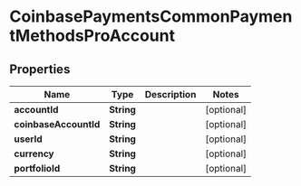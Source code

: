 
# CoinbasePaymentsCommonPaymentMethodsProAccount

## Properties
Name | Type | Description | Notes
------------ | ------------- | ------------- | -------------
**accountId** | **String** |  |  [optional]
**coinbaseAccountId** | **String** |  |  [optional]
**userId** | **String** |  |  [optional]
**currency** | **String** |  |  [optional]
**portfolioId** | **String** |  |  [optional]



